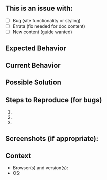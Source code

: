 <!--- Provide a general summary of the issue in the Title above -->

## This is an issue with:

- [ ] Bug (site functionality or styling)
- [ ] Errata (fix needed for doc content)
- [ ] New content (guide wanted)

## Expected Behavior
<!--- If describing a bug, tell us what should happen -->
<!--- If suggesting a change/improvement, tell us how it should work -->

## Current Behavior
<!--- If describing a bug, tell us what happens instead of the expected behavior -->
<!--- If suggesting a change/improvement, explain the difference from the current behavior -->

## Possible Solution
<!--- Not obligatory, but suggest a fix/reason for the bug, -->
<!--- or ideas as to the implementation of the addition or change -->

## Steps to Reproduce (for bugs)
<!--- Provide a link to a live example, or an unambiguous set of steps to -->
<!--- reproduce this bug. Include code or configuration to reproduce, if relevant -->
1.
2.
3.

## Screenshots (if appropriate):


## Context
<!--- How is this issue affecting you? What are you trying to accomplish? -->
<!--- Providing context helps us come up with a solution -->

* Browser(s) and version(s): 
* OS: 